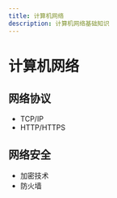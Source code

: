 ```yaml
---
title: 计算机网络
description: 计算机网络基础知识
---
```


# 计算机网络

## 网络协议
- TCP/IP
- HTTP/HTTPS

## 网络安全
- 加密技术
- 防火墙
